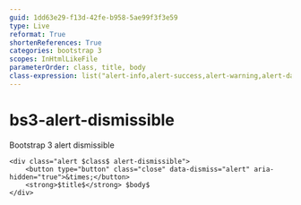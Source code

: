 ```yaml
---
guid: 1dd63e29-f13d-42fe-b958-5ae99f3f3e59
type: Live
reformat: True
shortenReferences: True
categories: bootstrap 3
scopes: InHtmlLikeFile
parameterOrder: class, title, body
class-expression: list("alert-info,alert-success,alert-warning,alert-danger,")
---
```


# bs3-alert-dismissible

Bootstrap 3 alert dismissible

```
<div class="alert $class$ alert-dismissible">
    <button type="button" class="close" data-dismiss="alert" aria-hidden="true">&times;</button>
    <strong>$title$</strong> $body$
</div>
```
